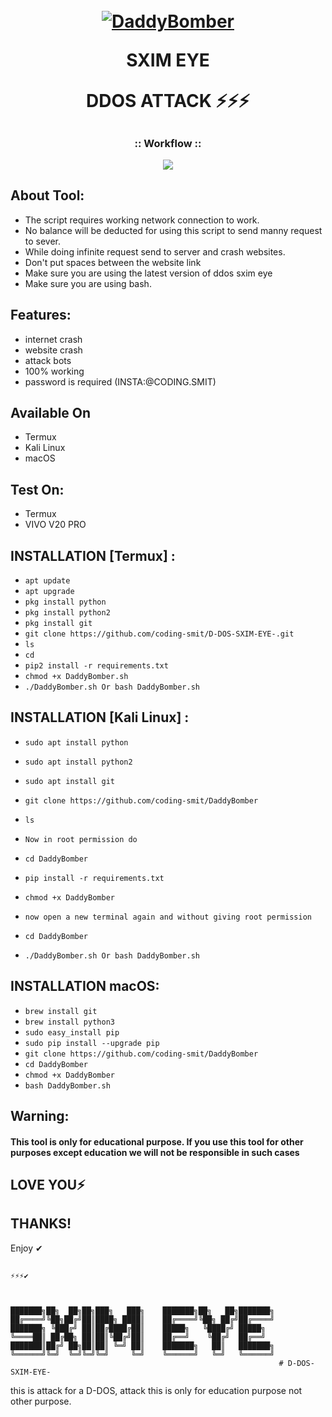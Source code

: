 <h1 align="center">
  <br>
  <a href="https://github.com/coding-smit/D-DOS-SXIM-EYE-"><img src="https://horoshop.ua/content/images/16/kak-sdelat-chtoby-pisma-ne-popadali-v-spam-11248663734326.jpg" alt="DaddyBomber"></a>
  <br>

SXIM EYE

  DDOS ATTACK ⚡⚡⚡

</h1>



##

<h3 align="center">
:: Workflow ::
</h3>
<p align="center">
<img src="https://images.prismic.io/pepipost/e3269b46-fa9c-4a6f-945a-eccc268cd2dd_types+of+emails+scam.gif?auto=compress,format"/>
</p>


## About Tool:

- The script requires working network connection to work.
- No balance will be deducted for using this script to send manny request to sever.
- While doing infinite request send to server and crash websites.
- Don't put spaces between the website link
- Make sure you are using the latest version of ddos sxim eye
- Make sure you are using bash.

## Features:

- internet crash
- website crash
- attack bots
- 100% working
- password is required (INSTA:@CODING.SMIT)

## Available On
- Termux
- Kali Linux
- macOS


## Test On:
- Termux
- VIVO V20 PRO

## INSTALLATION [Termux] :

* `apt update`
* `apt upgrade`
* `pkg install python`
* `pkg install python2`
* `pkg install git`
* `git clone https://github.com/coding-smit/D-DOS-SXIM-EYE-.git`
* `ls`
* `cd `
* `pip2 install -r requirements.txt`
* `chmod +x DaddyBomber.sh`
* `./DaddyBomber.sh Or bash DaddyBomber.sh`

## INSTALLATION [Kali Linux] :

* `sudo apt install python`
* `sudo apt install python2`
* `sudo apt install git`
* `git clone https://github.com/coding-smit/DaddyBomber`
* `ls`
* `Now in root permission do`
* `cd DaddyBomber`
* `pip install -r requirements.txt`
* `chmod +x DaddyBomber`

* `now open a new terminal again and without giving root permission`
* `cd DaddyBomber`
* `./DaddyBomber.sh Or bash DaddyBomber.sh`

## INSTALLATION macOS:

* `brew install git`
* `brew install python3`
* `sudo easy_install pip`
* `sudo pip install --upgrade pip`
* `git clone https://github.com/coding-smit/DaddyBomber`
* `cd DaddyBomber`
* `chmod +x DaddyBomber`
* `bash DaddyBomber.sh`


## Warning:
#### This tool is only for educational purpose. If you use this tool for other purposes except education we will not be responsible in such cases



## LOVE YOU⚡





 ## THANKS!
   Enjoy ✔
 ##
    ⚡⚡⚡✔



    ███████╗██╗  ██╗██╗███╗   ███╗    ███████╗██╗   ██╗███████╗
    ██╔════╝╚██╗██╔╝██║████╗ ████║    ██╔════╝╚██╗ ██╔╝██╔════╝
    ███████╗ ╚███╔╝ ██║██╔████╔██║    █████╗   ╚████╔╝ █████╗
    ╚════██║ ██╔██╗ ██║██║╚██╔╝██║    ██╔══╝    ╚██╔╝  ██╔══╝
    ███████║██╔╝ ██╗██║██║ ╚═╝ ██║    ███████╗   ██║   ███████╗
    ╚══════╝╚═╝  ╚═╝╚═╝╚═╝     ╚═╝    ╚══════╝   ╚═╝   ╚══════╝
                                                                # D-DOS-SXIM-EYE-
this is attack for a D-DOS, attack this is only for education  purpose not other purpose.
